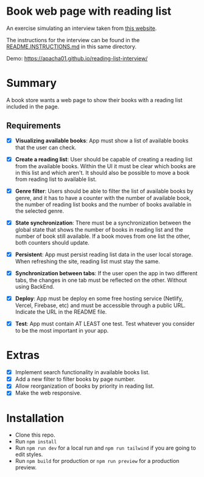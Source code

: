 # Book web page with reading list
An exercise simulating an interview taken from [this website](https://pruebastecnicas.com/).

The instructions for the interview can be found in the [README.INSTRUCTIONS.md](./README.INSTRUCTIONS.md) in this same directory.

Demo: https://apacha01.github.io/reading-list-interview/

# Summary
A book store wants a web page to show their books with a reading list included in the page.

## Requirements
- [x] **Visualizing available books**: App must show a list of available books that the user can check.

- [x] **Create a reading list**: User should be capable of creating a reading list from the available books. Within the UI it must be clear which books are in this list and which aren't. It should also be possible to move a book from reading list to available list.

- [x] **Genre filter**: Users should be able to filter the list of available books by genre, and it has to have a counter with the number of available book, the number of reading list books and the number of books available in the selected genre.

- [x] **State synchronization**: There must be a synchronization between the global state that shows the number of books in reading list and the number of book still available. If a book moves from one list the other, both counters should update.

- [x] **Persistent**: App must persist reading list data in the user local storage. When refreshing the site, reading list must stay the same.

- [x] **Synchronization between tabs**: If the user open the app in two different tabs, the changes in one tab must be reflected on the other. Without using BackEnd.

- [x] **Deploy**: App must be deploy en some free hosting service (Netlify, Vercel, Firebase, etc) and must be accessible through a public URL. Indicate the URL in the README file.

- [x] **Test**: App must contain AT LEAST one test. Test whatever you consider to be the most important in your app.

# Extras
- [x] Implement search functionality in available books list.
- [x] Add a new filter to filter books by page number.
- [x] Allow reorganization of books by priority in reading list.
- [x] Make the web responsive.

# Installation
* Clone this repo.
* Run `npm install`
* Run `npm run dev` for a local run and `npm run tailwind` if you are going to edit styles.
* Run `npm build` for production or `npm run preview` for a production preview.